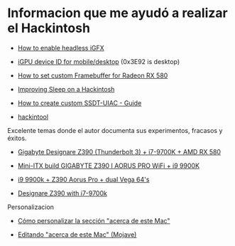 # Informacion que me ayudó a realizar el Hackintosh

- [How to enable headless iGFX](https://www.tonymacx86.com/threads/success-blouses-hack-pro-build-i9-9900k-z390-aorus-pro-dual-vega-64s.264948/page-5)

- [iGPU device ID for mobile/desktop](https://www.tonymacx86.com/threads/success-blouses-hack-pro-build-i9-9900k-z390-aorus-pro-dual-vega-64s.264948/page-7#post-1862763) (0x3E92 is desktop)

- [How to set custom Framebuffer for Radeon RX 580](https://www.tonymacx86.com/threads/updated-storks-thunderbolt-build-i5-3570k-ga-z77x-up5-th-gtx-760.73112/page-99#post-1857755)

- [Improving Sleep on a Hackintosh](https://hackintosher.com/forums/thread/improving-sleep-on-a-hackintosh-wakeup-freezes-black-screens.486/)

- [How to create custom SSDT-UIAC - Guide](https://hackintosher.com/forums/thread/improving-sleep-on-a-hackintosh-wakeup-freezes-black-screens.486/#post-3034)

- [hackintool](https://www.insanelymac.com/forum/topic/335018-hackintool-v182/)

Excelente temas donde el autor documenta sus experimentos, fracasos y éxitos.

- [Gigabyte Designare Z390 (Thunderbolt 3) + i7-9700K + AMD RX 580](https://www.tonymacx86.com/threads/success-gigabyte-designare-z390-thunderbolt-3-i7-9700k-amd-rx-580.267551/)

- [Mini-ITX build GIGABYTE Z390 I AORUS PRO WiFi + i9 9900K](https://www.tonymacx86.com/threads/success-mini-itx-build-gigabyte-z390-i-aorus-pro-wifi-i9-9900k.267897/)

- [i9 9900k + Z390 Aorus Pro + dual Vega 64's](https://www.tonymacx86.com/threads/success-blouses-hack-pro-build-i9-9900k-z390-aorus-pro-dual-vega-64s.264948)

- [Designare Z390 with i7-9700k](https://www.tonymacx86.com/threads/success-ongoing-status-of-designare-z390-with-i7-9700k.266065/)


Personalizacion

- [Cómo personalizar la sección "acerca de este Mac"](https://www.idownloadblog.com/2017/01/13/how-to-modify-about-this-mac-hackintosh/)

- [Editando "acerca de este Mac" (Mojave)](https://github.com/Haru-tan/Hackintosh-Things/blob/master/AboutThisMacMojave.md)
